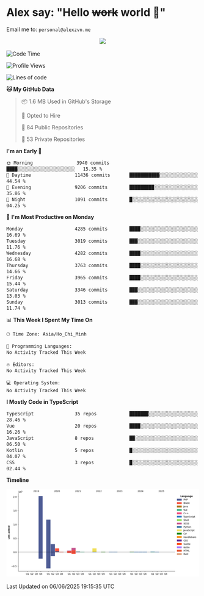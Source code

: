 # Alex say: "Hello ~~work~~ world 🐾"
Email me to: `personal@alexzvn.me`


<p align=center>
  <a href="https://skillicons.dev">
    <img src="https://skillicons.dev/icons?i=ts,js,php,nodejs,bun,vue,nuxt,react,svelte,tauri,laravel,rust,mongodb,docker,electron,redis,rabbitmq,tailwind,git,cloudflare,elysia,mysql,nginx,rollupjs,sentry,ubuntu,yarn,html,css,vite" />
  </a>
</p>

<!--START_SECTION:waka-->
![Code Time](http://img.shields.io/badge/Code%20Time-1%2C066%20hrs%2055%20mins-blue)

![Profile Views](http://img.shields.io/badge/Profile%20Views-0-blue)

![Lines of code](https://img.shields.io/badge/From%20Hello%20World%20I%27ve%20Written-40.8%20million%20lines%20of%20code-blue)

**🐱 My GitHub Data** 

> 📦 1.6 MB Used in GitHub's Storage 
 > 
> 💼 Opted to Hire
 > 
> 📜 84 Public Repositories 
 > 
> 🔑 53 Private Repositories 
 > 
**I'm an Early 🐤** 

```text
🌞 Morning                3940 commits        ████░░░░░░░░░░░░░░░░░░░░░   15.35 % 
🌆 Daytime                11436 commits       ███████████░░░░░░░░░░░░░░   44.54 % 
🌃 Evening                9206 commits        █████████░░░░░░░░░░░░░░░░   35.86 % 
🌙 Night                  1091 commits        █░░░░░░░░░░░░░░░░░░░░░░░░   04.25 % 
```
📅 **I'm Most Productive on Monday** 

```text
Monday                   4285 commits        ████░░░░░░░░░░░░░░░░░░░░░   16.69 % 
Tuesday                  3019 commits        ███░░░░░░░░░░░░░░░░░░░░░░   11.76 % 
Wednesday                4282 commits        ████░░░░░░░░░░░░░░░░░░░░░   16.68 % 
Thursday                 3763 commits        ████░░░░░░░░░░░░░░░░░░░░░   14.66 % 
Friday                   3965 commits        ████░░░░░░░░░░░░░░░░░░░░░   15.44 % 
Saturday                 3346 commits        ███░░░░░░░░░░░░░░░░░░░░░░   13.03 % 
Sunday                   3013 commits        ███░░░░░░░░░░░░░░░░░░░░░░   11.74 % 
```


📊 **This Week I Spent My Time On** 

```text
🕑︎ Time Zone: Asia/Ho_Chi_Minh

💬 Programming Languages: 
No Activity Tracked This Week

🔥 Editors: 
No Activity Tracked This Week

💻 Operating System: 
No Activity Tracked This Week
```

**I Mostly Code in TypeScript** 

```text
TypeScript               35 repos            ███████░░░░░░░░░░░░░░░░░░   28.46 % 
Vue                      20 repos            ████░░░░░░░░░░░░░░░░░░░░░   16.26 % 
JavaScript               8 repos             ██░░░░░░░░░░░░░░░░░░░░░░░   06.50 % 
Kotlin                   5 repos             █░░░░░░░░░░░░░░░░░░░░░░░░   04.07 % 
CSS                      3 repos             █░░░░░░░░░░░░░░░░░░░░░░░░   02.44 % 
```



**Timeline**

![Lines of Code chart](https://raw.githubusercontent.com/alexzvn/alexzvn/main/assets/bar_graph.png)


 Last Updated on 06/06/2025 19:15:35 UTC
<!--END_SECTION:waka-->
